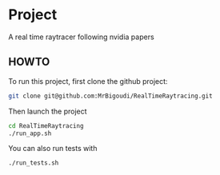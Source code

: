 # Project

A real time raytracer following nvidia papers

## HOWTO

To run this project, first clone the github project:
```sh
git clone git@github.com:MrBigoudi/RealTimeRaytracing.git
```

Then launch the project
```sh
cd RealTimeRaytracing
./run_app.sh
```

You can also run tests with
```sh
./run_tests.sh
```